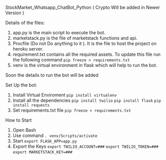 StockMarket_Whatsapp_ChatBot_Python ( Crypto Will be added in Newer Version )


Details of the files:

1. app.py is the main script to execute the bot.
2. marketstack.py is the file of marketstack functions and api.
3. Procfile (Do not Do anything to it ). It is the file to host the project on heroku server.
4. requirement.txt contains all the required assets. To update this file run the following command
    ```pip freeze > requirements.txt```
5. venv is the virtual environment in flask which will help to run the bot.


Soon the details to run the bot will be added

Set Up the bot:

1. Install Virtual Enviroment
```pip install virtualenv```
2. Install all the dependencies
    ```pip install twilio```
    ```pip install flask```
    ```pip install requests```
3. Set requirements.txt file
    ```pip freeze > requirements.txt```


How to Start

1. Open Bash
2. Use command
```. venv/Scripts/activate```
3. Start
    ```export FLASK_APP=app.py```
4. Export the Keys
    ```export TWILIO_ACCOUNT=###```
    ```export TWILIO_TOKEN=###```
    ```export MARKETSTACK_KEY=###```

